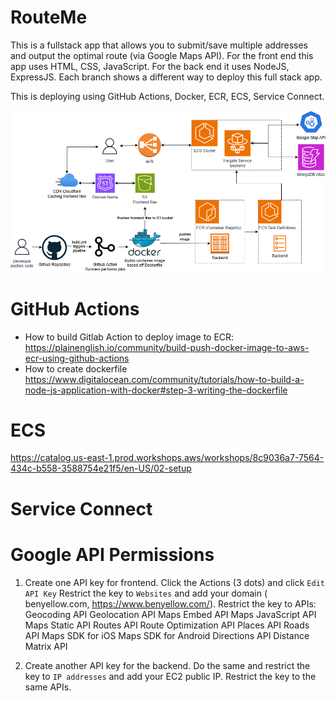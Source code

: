 # RouteMe

This is a fullstack app that allows you to submit/save multiple addresses and output the optimal route (via Google Maps API). For the front end this app uses HTML, CSS, JavaScript. For the back end it uses NodeJS, ExpressJS. Each branch shows a different way to deploy this full stack app.

This is deploying using GitHub Actions, Docker, ECR, ECS, Service Connect.

![diagram](https://github.com/benjaminhuang13/RouteMe/blob/3_aws_serverless/diagram.png?raw=true)

# GitHub Actions

- How to build Gitlab Action to deploy image to ECR: https://plainenglish.io/community/build-push-docker-image-to-aws-ecr-using-github-actions
- How to create dockerfile https://www.digitalocean.com/community/tutorials/how-to-build-a-node-js-application-with-docker#step-3-writing-the-dockerfile

# ECS

https://catalog.us-east-1.prod.workshops.aws/workshops/8c9036a7-7564-434c-b558-3588754e21f5/en-US/02-setup

# Service Connect

# Google API Permissions

1. Create one API key for frontend. Click the Actions (3 dots) and click `Edit API Key` Restrict the key to `Websites` and add your domain ( benyellow.com, https://www.benyellow.com/). Restrict the key to APIs:
   Geocoding API
   Geolocation API
   Maps Embed API
   Maps JavaScript API
   Maps Static API
   Routes API
   Route Optimization API
   Places API
   Roads API
   Maps SDK for iOS
   Maps SDK for Android
   Directions API
   Distance Matrix API

2. Create another API key for the backend. Do the same and restrict the key to `IP addresses` and add your EC2 public IP. Restrict the key to the same APIs.
